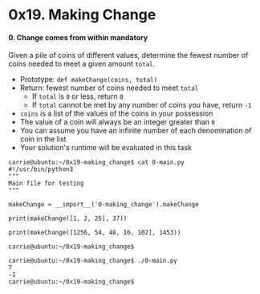 0x19. Making Change
===================

#### 0\. Change comes from within mandatory

Given a pile of coins of different values, determine the fewest number of coins needed to meet a given amount `total`.

-   Prototype: `def makeChange(coins, total)`
-   Return: fewest number of coins needed to meet `total`
    -   If `total` is `0` or less, return `0`
    -   If `total` cannot be met by any number of coins you have, return `-1`
-   `coins` is a list of the values of the coins in your possession
-   The value of a coin will always be an integer greater than `0`
-   You can assume you have an infinite number of each denomination of coin in the list
-   Your solution's runtime will be evaluated in this task

```
carrie@ubuntu:~/0x19-making_change$ cat 0-main.py
#!/usr/bin/python3
"""
Main file for testing
"""

makeChange = __import__('0-making_change').makeChange

print(makeChange([1, 2, 25], 37))

print(makeChange([1256, 54, 48, 16, 102], 1453))

carrie@ubuntu:~/0x19-making_change$

```

```
carrie@ubuntu:~/0x19-making_change$ ./0-main.py
7
-1
carrie@ubuntu:~/0x19-making_change$

```
